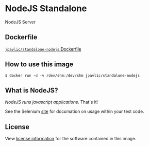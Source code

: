 # NodeJS Standalone

NodeJS Server

## Dockerfile

[`jpavlic/standalone-nodejs` Dockerfile](https://github.com/jpavlic/docker-nodejs/blob/master/##FOLDER##/Dockerfile)

## How to use this image


```
$ docker run -d -v /dev/shm:/dev/shm jpavlic/standalone-nodejs
```


## What is NodeJS?
_NodeJS runs javascript applications._ That's it!

See the Selenium [site](http://nodejs.org/) for documation on usage within your test code.

## License

View [license information](https://github.com/jpavlic/docker-nodejs/blob/master/LICENSE.md) for the software contained in this image.
